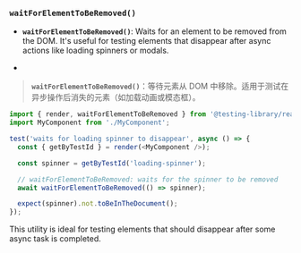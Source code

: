 ### `waitForElementToBeRemoved()`

- **`waitForElementToBeRemoved()`**: Waits for an element to be removed from the DOM. It's useful for testing elements that disappear after async actions like loading spinners or modals.

- <audio src="..\..\mp3\__waitForElemen.mp3"></audio>

> **`waitForElementToBeRemoved()`**：等待元素从 DOM 中移除。适用于测试在异步操作后消失的元素（如加载动画或模态框）。
>
> <audio src="..\..\mp3\`waitForElement.mp3"></audio>

```js
import { render, waitForElementToBeRemoved } from '@testing-library/react';
import MyComponent from './MyComponent';

test('waits for loading spinner to disappear', async () => {
  const { getByTestId } = render(<MyComponent />);

  const spinner = getByTestId('loading-spinner');

  // waitForElementToBeRemoved: waits for the spinner to be removed
  await waitForElementToBeRemoved(() => spinner);

  expect(spinner).not.toBeInTheDocument();
});
```

<audio src="..\..\mp3\这段代码展示了如何使用 Rea (23).mp3"></audio>

This utility is ideal for testing elements that should disappear after some async task is completed.